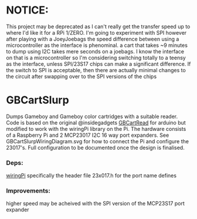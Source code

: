 # NOTICE: 
This project may be deprecated as I can't really get the transfer speed up to where I'd like it for a RPi 1/ZERO. I'm going to experiment with SPI however after playing with a JoeyJoebags the speed difference between using a microcontroller as the interface is phenominal. a cart that takes ~9 minutes to dump using I2C takes mere seconds on a joebags. I know the interface on that is a microcontroller so I'm considering switching totally to a teensy as the interface, unless SPI/23S17 chips can make a significant difference. If the switch to SPI is acceptable, then there are actually minimal changes to the circuit after swapping over to the SPI versions of the chips

# GBCartSlurp
Dumps Gameboy and Gameboy color cartridges with a suitable reader. Code is based on the original @insidegadgets [GBCartRead](https://github.com/insidegadgets/GBCartRead) for arduino but modified to work with the wiringPi library on the Pi. The hardware consists of a Raspberry Pi and 2 MCP23017 I2C 16 way port expanders.  See GBCartSlurpWiringDiagram.svg for how to connect the Pi and configure the 23017's. Full configuration to be documented once the design is finalised.

### Deps:
[wiringPi](https://projects.drogon.net/raspberry-pi/wiringpi)
specifically the header file 23x017.h for the port name defines

### Improvements:
higher speed may be acheived with the SPI version of the MCP23S17 port expander
